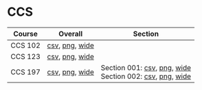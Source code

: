 # CCS

| Course | Overall | Section |
| ------ | ------- | ------- |
| CCS 102 | [csv](https://github.com/UCSD-Historical-Enrollment-Data/2025Winter/blob/main/overall/CCS%20102.csv), [png](https://raw.githubusercontent.com/UCSD-Historical-Enrollment-Data/2025Winter/main/plot_overall/CCS%20102.png), [wide](https://raw.githubusercontent.com/UCSD-Historical-Enrollment-Data/2025Winter/main/plot_overall_wide/CCS%20102.png) |  |
| CCS 123 | [csv](https://github.com/UCSD-Historical-Enrollment-Data/2025Winter/blob/main/overall/CCS%20123.csv), [png](https://raw.githubusercontent.com/UCSD-Historical-Enrollment-Data/2025Winter/main/plot_overall/CCS%20123.png), [wide](https://raw.githubusercontent.com/UCSD-Historical-Enrollment-Data/2025Winter/main/plot_overall_wide/CCS%20123.png) |  |
| CCS 197 | [csv](https://github.com/UCSD-Historical-Enrollment-Data/2025Winter/blob/main/overall/CCS%20197.csv), [png](https://raw.githubusercontent.com/UCSD-Historical-Enrollment-Data/2025Winter/main/plot_overall/CCS%20197.png), [wide](https://raw.githubusercontent.com/UCSD-Historical-Enrollment-Data/2025Winter/main/plot_overall_wide/CCS%20197.png) | Section 001: [csv](https://github.com/UCSD-Historical-Enrollment-Data/2025Winter/blob/main/section/CCS%20197_001.csv), [png](https://raw.githubusercontent.com/UCSD-Historical-Enrollment-Data/2025Winter/main/plot_section/CCS%20197_001.png), [wide](https://raw.githubusercontent.com/UCSD-Historical-Enrollment-Data/2025Winter/main/plot_section_wide/CCS%20197_001.png)<br>Section 002: [csv](https://github.com/UCSD-Historical-Enrollment-Data/2025Winter/blob/main/section/CCS%20197_002.csv), [png](https://raw.githubusercontent.com/UCSD-Historical-Enrollment-Data/2025Winter/main/plot_section/CCS%20197_002.png), [wide](https://raw.githubusercontent.com/UCSD-Historical-Enrollment-Data/2025Winter/main/plot_section_wide/CCS%20197_002.png) |
